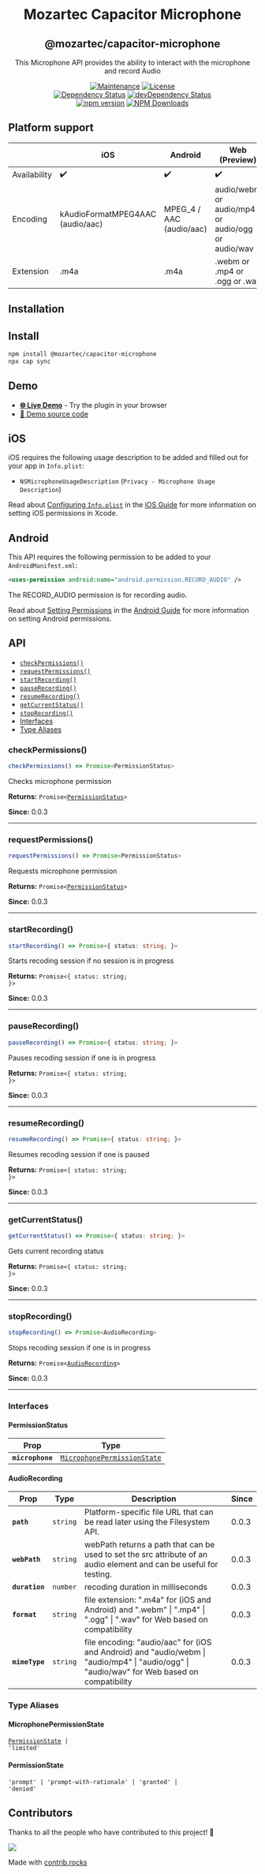 <div align="center">
  <h1>Mozartec Capacitor Microphone</h1>
  <h2>@mozartec/capacitor-microphone</h2>

This Microphone API provides the ability to interact with the microphone and record Audio

[![Maintenance](https://img.shields.io/badge/maintained-yes-green.svg)](https://github.com/mozartec/capacitor-microphone/graphs/commit-activity) [![License](https://img.shields.io/npm/l/@mozartec/capacitor-microphone.svg)](/LICENSE) 
  <br>
[![Dependency Status](https://david-dm.org/mozartec/capacitor-microphone.svg)](https://david-dm.org/mozartec/capacitor-microphone) [![devDependency Status](https://david-dm.org/mozartec/capacitor-microphone/dev-status.svg)](https://david-dm.org/mozartec/capacitor-microphone?type=dev)
  <br>
[![npm version](https://badge.fury.io/js/%40mozartec%2Fcapacitor-microphone.svg)](https://www.npmjs.com/package/@mozartec/capacitor-microphone) [![NPM Downloads](https://img.shields.io/npm/dw/@mozartec/capacitor-microphone)](https://www.npmjs.com/package/@mozartec/capacitor-microphone)
</div>
  
## Platform support
|              | iOS                  | Android            | Web (Preview)                |
| ------------ |--------------------- | ------------------ | ------------------ |
| Availability | :heavy_check_mark:   | :heavy_check_mark: | :heavy_check_mark: |
| Encoding     | kAudioFormatMPEG4AAC (audio/aac) | MPEG_4 / AAC (audio/aac)       | audio/webm or audio/mp4 or audio/ogg or audio/wav               |
| Extension    | .m4a                 | .m4a               | .webm or .mp4 or .ogg or .wav               |


## Installation

## Install

```bash
npm install @mozartec/capacitor-microphone
npx cap sync
```

## Demo
- **[🌐 Live Demo](https://mozartec.github.io/capacitor-microphone/)** - Try the plugin in your browser
- [📁 Demo source code](_demo/)

## iOS

iOS requires the following usage description to be added and filled out for your app in `Info.plist`:

- `NSMicrophoneUsageDescription` (`Privacy - Microphone Usage Description`)

Read about [Configuring `Info.plist`](https://capacitorjs.com/docs/ios/configuration#configuring-infoplist) in the [iOS Guide](https://capacitorjs.com/docs/ios) for more information on setting iOS permissions in Xcode.

## Android

This API requires the following permission to be added to your `AndroidManifest.xml`:

```xml
<uses-permission android:name="android.permission.RECORD_AUDIO" />
```

The RECORD_AUDIO permission is for recording audio.

Read about [Setting Permissions](https://capacitorjs.com/docs/android/configuration#setting-permissions) in the [Android Guide](https://capacitorjs.com/docs/android) for more information on setting Android permissions.


## API

<docgen-index>

* [`checkPermissions()`](#checkpermissions)
* [`requestPermissions()`](#requestpermissions)
* [`startRecording()`](#startrecording)
* [`pauseRecording()`](#pauserecording)
* [`resumeRecording()`](#resumerecording)
* [`getCurrentStatus()`](#getcurrentstatus)
* [`stopRecording()`](#stoprecording)
* [Interfaces](#interfaces)
* [Type Aliases](#type-aliases)

</docgen-index>

<docgen-api>
<!--Update the source file JSDoc comments and rerun docgen to update the docs below-->

### checkPermissions()

```typescript
checkPermissions() => Promise<PermissionStatus>
```

Checks microphone permission

**Returns:** <code>Promise&lt;<a href="#permissionstatus">PermissionStatus</a>&gt;</code>

**Since:** 0.0.3

--------------------


### requestPermissions()

```typescript
requestPermissions() => Promise<PermissionStatus>
```

Requests microphone permission

**Returns:** <code>Promise&lt;<a href="#permissionstatus">PermissionStatus</a>&gt;</code>

**Since:** 0.0.3

--------------------


### startRecording()

```typescript
startRecording() => Promise<{ status: string; }>
```

Starts recoding session if no session is in progress

**Returns:** <code>Promise&lt;{ status: string; }&gt;</code>

**Since:** 0.0.3

--------------------


### pauseRecording()

```typescript
pauseRecording() => Promise<{ status: string; }>
```

Pauses recoding session if one is in progress

**Returns:** <code>Promise&lt;{ status: string; }&gt;</code>

**Since:** 0.0.3

--------------------


### resumeRecording()

```typescript
resumeRecording() => Promise<{ status: string; }>
```

Resumes recoding session if one is paused

**Returns:** <code>Promise&lt;{ status: string; }&gt;</code>

**Since:** 0.0.3

--------------------


### getCurrentStatus()

```typescript
getCurrentStatus() => Promise<{ status: string; }>
```

Gets current recording status

**Returns:** <code>Promise&lt;{ status: string; }&gt;</code>

**Since:** 0.0.3

--------------------


### stopRecording()

```typescript
stopRecording() => Promise<AudioRecording>
```

Stops recoding session if one is in progress

**Returns:** <code>Promise&lt;<a href="#audiorecording">AudioRecording</a>&gt;</code>

**Since:** 0.0.3

--------------------


### Interfaces


#### PermissionStatus

| Prop             | Type                                                                            |
| ---------------- | ------------------------------------------------------------------------------- |
| **`microphone`** | <code><a href="#microphonepermissionstate">MicrophonePermissionState</a></code> |


#### AudioRecording

| Prop           | Type                | Description                                                                                                                                  | Since |
| -------------- | ------------------- | -------------------------------------------------------------------------------------------------------------------------------------------- | ----- |
| **`path`**     | <code>string</code> | Platform-specific file URL that can be read later using the Filesystem API.                                                                  | 0.0.3 |
| **`webPath`**  | <code>string</code> | webPath returns a path that can be used to set the src attribute of an audio element and can be useful for testing.                          | 0.0.3 |
| **`duration`** | <code>number</code> | recoding duration in milliseconds                                                                                                            | 0.0.3 |
| **`format`**   | <code>string</code> | file extension: ".m4a" for (iOS and Android) and ".webm" \| ".mp4" \| ".ogg" \| ".wav" for Web based on compatibility                        | 0.0.3 |
| **`mimeType`** | <code>string</code> | file encoding: "audio/aac" for (iOS and Android) and "audio/webm \| "audio/mp4" \| "audio/ogg" \| "audio/wav" for Web based on compatibility | 0.0.3 |


### Type Aliases


#### MicrophonePermissionState

<code><a href="#permissionstate">PermissionState</a> | 'limited'</code>


#### PermissionState

<code>'prompt' | 'prompt-with-rationale' | 'granted' | 'denied'</code>

</docgen-api>

## Contributors

Thanks to all the people who have contributed to this project! 🙏

<a href="https://github.com/mozartec/capacitor-microphone/graphs/contributors">
  <img src="https://contrib.rocks/image?repo=mozartec/capacitor-microphone" />
</a>

Made with [contrib.rocks](https://contrib.rocks)
